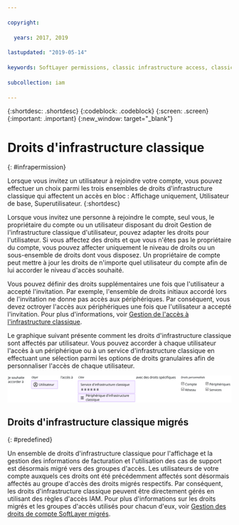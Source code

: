 ```yaml
---

copyright:

  years: 2017, 2019

lastupdated: "2019-05-14"

keywords: SoftLayer permissions, classic infrastructure access, classic infrastructure permission, migrated SoftLayer permissions, migrated permission access group

subcollection: iam

---
```


{:shortdesc: .shortdesc}
{:codeblock: .codeblock}
{:screen: .screen}
{:important: .important}
{:new_window: target="_blank"}

# Droits d'infrastructure classique
{: #infrapermission}

Lorsque vous invitez un utilisateur à rejoindre votre compte, vous pouvez effectuer un choix parmi les trois ensembles de droits d'infrastructure classique qui affectent un accès en bloc : Affichage uniquement, Utilisateur de base, Superutilisateur.
{:shortdesc}

Lorsque vous invitez une personne à rejoindre le compte, seul vous, le propriétaire du compte ou un utilisateur disposant du droit Gestion de l'infrastructure classique d'utilisateur, pouvez adapter les droits pour l'utilisateur. Si vous affectez des droits et que vous n'êtes pas le propriétaire du compte, vous pouvez affecter uniquement le niveau de droits ou un sous-ensemble de droits dont vous disposez. Un propriétaire de compte peut mettre à jour les droits de n'importe quel utilisateur du compte afin de lui accorder le niveau d'accès souhaité.

Vous pouvez définir des droits supplémentaires une fois que l'utilisateur a accepté l'invitation. Par exemple, l'ensemble de droits initiaux accordé lors de l'invitation ne donne pas accès aux périphériques. Par conséquent, vous devez octroyer l'accès aux périphériques une fois que l'utilisateur a accepté l'invitation. Pour plus d'informations, voir [Gestion de l'accès à l'infrastructure classique](/docs/iam?topic=iam-mngclassicinfra#mngclassicinfra).

Le graphique suivant présente comment les droits d'infrastructure classique sont affectés par utilisateur. Vous pouvez accorder à chaque utilisateur l'accès à un périphérique ou à un service d'infrastructure classique en effectuant une sélection parmi les options de droits granulaires afin de personnaliser l'accès de chaque utilisateur.

![Accès à l'infrastructure classique](images/ClassicIaaS.svg "Affectation de l'accès à l'infrastructure classique en sélectionnant un utilisateur, un périphérique ou un service puis une combinaison de droits granulaires")



## Droits d'infrastructure classique migrés
{: #predefined}

Un ensemble de droits d'infrastructure classique pour l'affichage et la gestion des informations de facturation et l'utilisation des cas de support est désormais migré vers des groupes d'accès. Les utilisateurs de votre compte auxquels ces droits ont été précédemment affectés sont désormais affectés au groupe d'accès des droits migrés respectifs. Par conséquent, les droits d'infrastructure classique peuvent être directement gérés en utilisant des règles d'accès IAM. Pour plus d'informations sur les droits migrés et les groupes d'accès utilisés pour chacun d'eux, voir [Gestion des droits de compte SoftLayer migrés](/docs/iam?topic=iam-migrated_permissions).
